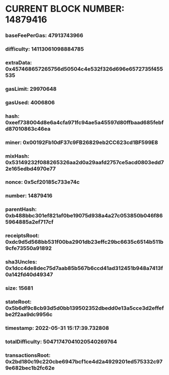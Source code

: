 # CURRENT BLOCK NUMBER: 14879416

### baseFeePerGas: 47913743966
### difficulty: 14113061098884785
### extraData: 0x457468657265756d50504c4e532f326d696e6572735f455535
### gasLimit: 29970648
### gasUsed: 4006806
### hash: 0xeef738004d8e6a4cfa971fc94ae5a45597d80ffbaad685febfd87010863c46ea
### miner: 0x00192Fb10dF37c9FB26829eb2CC623cd1BF599E8
### mixHash: 0x53149232f088265326aa2d0a29aafd2757ce5acd0803edd72e165edbd4970e77
### nonce: 0x5cf20185c733e74c
### number: 14879416
### parentHash: 0xb488bbc301ef821af0be19075d938a4a27c053850b046f865964885a2ef717cf
### receiptsRoot: 0xdc9d5d568bb531f00ba2901db23effc29bc6635c6514b511b9cfe73550a91892
### sha3Uncles: 0x1dcc4de8dec75d7aab85b567b6ccd41ad312451b948a7413f0a142fd40d49347
### size: 15681
### stateRoot: 0x5b6df9c8cb93d5d0bb139502352dbedd0e13a5cce3d2effefbe2f2aa9dc9956c
### timestamp: 2022-05-31 15:17:39.732808
### totalDifficulty: 50471747041020540269764
### transactionsRoot: 0x2bd180c19c220cbe6947bcf1ce4d2a4929201ed575332c979e682bec1b2fc62e
